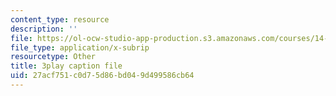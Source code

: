 ```yaml
---
content_type: resource
description: ''
file: https://ol-ocw-studio-app-production.s3.amazonaws.com/courses/14-01sc-principles-of-microeconomics-fall-2011/27acf751c0d75d86bd049d499586cb64_O7IwAlval_0.vtt
file_type: application/x-subrip
resourcetype: Other
title: 3play caption file
uid: 27acf751-c0d7-5d86-bd04-9d499586cb64
---
```

